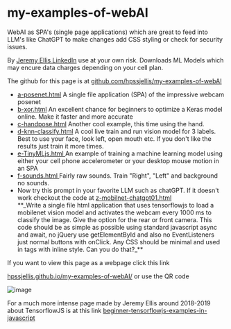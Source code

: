 # my-examples-of-webAI
WebAI as SPA's (single page applications) which are great to feed into LLM's like ChatGPT to make changes add CSS styling or check for security issues.

By <a href="https://ca.linkedin.com/in/jeremy-ellis-4237a9bb">Jeremy Ellis LinkedIn</a> use at your own risk. Downloads ML Models which may encure data charges depending on your cell plan.


The github for this page is at    <a href="https://github.com/hpssjellis/my-examples-of-webAI">github.com/hpssjellis/my-examples-of-webAI</a>


<ul>
   <li><a href="https://hpssjellis.github.io/my-examples-of-webAI/a-posenet.html"> a-posenet.html</a> A single file application (SPA) of the impressive webcam posenet</li>
   <li><a href="https://hpssjellis.github.io/my-examples-of-webAI/b-xor.html"> b-xor.html</a> An excellent chance for beginners to optimize a Keras model online. Make it faster and more accurate</li>
   <li><a href="https://hpssjellis.github.io/my-examples-of-webAI/c-handpose.html"> c-handpose.html</a> Another cool example, this time using the hand.</li>
   <li><a href="https://hpssjellis.github.io/my-examples-of-webAI/d-knn-classify.html"> d-knn-classify.html</a> A cool live train and run vision model for 3 labels. Best to use your face, look left, open mouth etc. If you don't like the results just train it more times.</li>
   <li><a href="https://hpssjellis.github.io/my-examples-of-webAI/e-tinyMLjs.html"> e-TinyMLjs.html </a>An example of training a machine learning model using either your cell phone accelerometer or your desktop mouse motion in an SPA</li>
   <li><a href="https://hpssjellis.github.io/my-examples-of-webAI/f-sounds.html"> f-sounds.html </a>Fairly raw sounds. Train "Right", "Left" and background no sounds.</li>


   <li> Now try this prompt in your favorite LLM such as chatGPT. If it doesn't work checkout the code at <a href="https://hpssjellis.github.io/my-examples-of-webAI/z-mobilnet-chatgpt01.html">z-mobilnet-chatgpt01.html</a> <br>**_Write a single file html application that uses tensorflowjs to load a mobilenet vision model and activates the webcam every 1000 ms to classify the image. Give the option for the rear or front camera. This code should be as simple as possible using standard javascript async and await, no jQuery use getElementById and also no EventListeners just normal buttons with onClick. Any CSS should be minimal and used in tags with inline style. Can you do that?_**<br>
   
   </li>

</ul>



If you want to view this page as a webpage click this link

<a href="https://hpssjellis.github.io/my-examples-of-webAI/">hpssjellis.github.io/my-examples-of-webAI/</a> or use the QR code

![image](https://github.com/user-attachments/assets/51130e54-6215-4273-acf3-38cfeef35f52)





For a much more intense page made by Jeremy Ellis around 2018-2019 about TensorflowJS is at this link   <a href="https://hpssjellis.github.io/beginner-tensorflowjs-examples-in-javascript/">beginner-tensorflowjs-examples-in-javascript</a>
